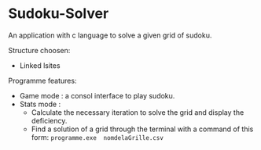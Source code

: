 # Sudoku-Solver
An  application with c language to solve a given grid of sudoku.

Structure choosen:
- Linked lsites

Programme features:
* Game mode : a consol interface to play sudoku.
* Stats mode : 
  * Calculate the necessary iteration to solve the grid and display the deficiency.
  * Find a solution of a grid through the terminal with a command of this form:
	`programme.exe	nomdelaGrille.csv`

